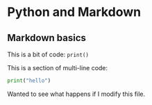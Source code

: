 # Python and Markdown

## Markdown basics

This is a bit of code: `print()`

This is a section of multi-line code:
```python
print("hello")
```

Wanted to see what happens if I modify this file.